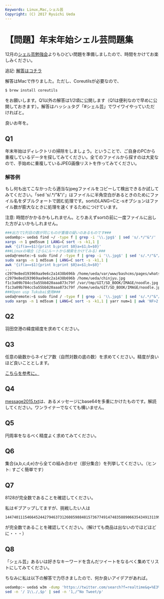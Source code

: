 ```yaml
---
Keywords: Linux,Mac,シェル芸
Copyright: (C) 2017 Ryuichi Ueda
---
```


# 【問題】年末年始シェル芸問題集
12月の<a href="/?post=04671" title="【問題のみ】第14回東京居残りシェル芸勉強会">シェル芸勉強会</a>よりもひどい問題を準備しましたので、時間をかけてお楽しみください。

追記: <a href="/?post=04821" title="【解答】年末年始シェル芸問題集" target="_blank">解答はコチラ</a>

解答はMacで作りました。ただし、Coreutilsが必要なので、
```bash
$ brew install coreutils
```
をお願いします。Q1以外の解答は1/2頃に公開します（Q1は便利なので早めに公開しておきます）。解答はハッシュタグ「#シェル芸」でワイワイやっていただければと。

良いお年を。


<h2>Q1</h2>


年末年始はディレクトリの掃除をしましょう。ということで、ご自身のPCから重複しているデータを探してみてください。全てのファイルから探すのは大変なので、手始めに重複しているJPEG画像リストを作ってみてください。

<!--more-->

### 解答例

もし何も出てこなかったら適当なjpegファイルをコピーして検出できるか試してみてください。「sed 's/.*/"&"/'」はファイルに半角空白があるときのためにファイル名をダブルクォートで囲む処理です。sortのLANG=Cと-sオプションはファイル数が膨大なときに処理を速くするためにつけています。

注意: 時間がかかるかもしれません。とりあえずsortの前に一度ファイルに出した方がよいかもしれません。

```bash
###出力で1列目の数が同じものが重複の疑いのあるものです###
uedambp:~ ueda$ find ~/ -type f | grep -i '\\.jpg$' | sed 's/.*/"&"/' |
xargs -n 1 gmd5sum | LANG=C sort -s -k1,1 |
awk '{if(a==$1){print b;print $0}a=$1;b=$0}'
###Linuxの場合（さらにルートから検索をかけてみる）###
ueda@remote:~$ sudo find / -type f | grep -i '\\.jpg$' | sed 's/.*/"&"/' | 
sudo xargs -n 1 md5sum | LANG=C sort -s -k1,1 | 
awk '{if(a==$1){print b;print $0}a=$1;b=$0}'
...
c2979e8ed193969aa9e6c2a1438b696b /home/ueda/var/www/bashcms/pages/whats_bashCMS/chinjyu.jpg
c2979e8ed193969aa9e6c2a1438b696b /home/ueda/chinjyu.jpg
f1c3a09b784cc5a55bb820aaa873c79f /var/tmp/GIT/SD_BOOK/IMAGE/noodle.jpg
f1c3a09b784cc5a55bb820aaa873c79f /home/ueda/GIT/SD_BOOK/IMAGE/noodle.jpg
###Open usp Tukubai使用###
ueda@remote:~$ sudo find / -type f | grep -i '\\.jpg$' | sed 's/.*/"&"/' | 
sudo xargs -n 1 md5sum | LANG=C sort -s -k1,1 | yarr num=1 | awk 'NF>2'
```

<h2>Q2</h2>

羽田空港の緯度経度を求めてください。

<h2>Q3</h2>


任意の級数からネイピア数（自然対数の底の数）を求めてください。精度が良いほど良いこととします。

<a href="http://ja.wikipedia.org/wiki/%E3%83%8D%E3%82%A4%E3%83%94%E3%82%A2%E6%95%B0%E3%81%AE%E8%A1%A8%E7%8F%BE" target="_blank">こちらを参考に。</a>

<h2>Q4</h2>

<a href="http://file.ueda.tech/message2015.txt" target="_blank">message2015.txt</a>は、あるメッセージにbase64を多重にかけたものです。解読してください。ワンライナーでなくても構いません。

<h2>Q5</h2>

円周率をなるべく精度よく求めてみてください。

<h2>Q6</h2>

集合{a,b,c,d,e}から全ての組み合わせ（部分集合）を列挙してください。（ヒント: すごく簡単です）

<h2>Q7</h2>

8128が完全数であることを確認してください。

私はギブアップしてますが、挑戦したい人は
```bash
14474011154664524427946373126085988481573677491474835889066354349131199152128
```
が完全数であることを確認してください。（解けても商品は出ないのでほどほどに・・・）


<h2>Q8</h2>

「シェル芸」あるいは好きなキーワードを含んだツイートをなるべく集めてリストにしてみてください。

ちなみに私は以下の解答で力尽きましたので、何か良いアイデアがあれば。

```bash
uedambp:~ ueda$ w3m -dump 'https://twitter.com/search?f=realtime&q=%E3%82%B7%E3%82%A7%E3%83%AB%E8%8A%B8&src=typd' |
sed -n '/ 1\\./,$p' | sed -n '1,/^No Tweet/p'
```
